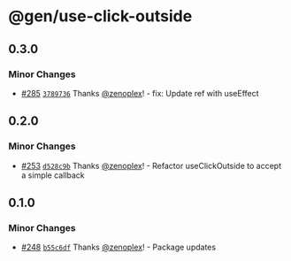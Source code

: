 # @gen/use-click-outside

## 0.3.0

### Minor Changes

- [#285](https://github.com/zenoplex/react-hooks/pull/285) [`3789736`](https://github.com/zenoplex/react-hooks/commit/3789736db502f6ce175fd67243e33d909e920de5) Thanks [@zenoplex](https://github.com/zenoplex)! - fix: Update ref with useEffect

## 0.2.0

### Minor Changes

- [#253](https://github.com/zenoplex/react-hooks/pull/253) [`d528c9b`](https://github.com/zenoplex/react-hooks/commit/d528c9bebd8426c1350ca717d07e7077195b8d72) Thanks [@zenoplex](https://github.com/zenoplex)! - Refactor useClickOutside to accept a simple callback

## 0.1.0

### Minor Changes

- [#248](https://github.com/zenoplex/react-hooks/pull/248) [`b55c6df`](https://github.com/zenoplex/react-hooks/commit/b55c6df13839004e78db25fcff418dde6b420433) Thanks [@zenoplex](https://github.com/zenoplex)! - Package updates

